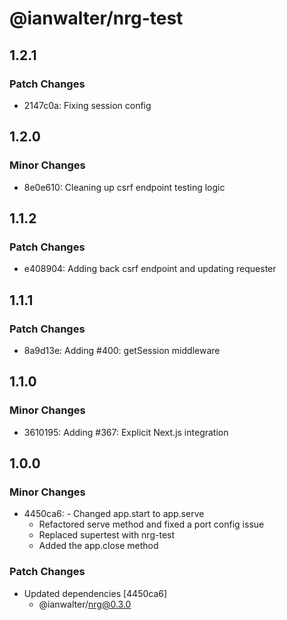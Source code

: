 # @ianwalter/nrg-test

## 1.2.1

### Patch Changes

- 2147c0a: Fixing session config

## 1.2.0

### Minor Changes

- 8e0e610: Cleaning up csrf endpoint testing logic

## 1.1.2

### Patch Changes

- e408904: Adding back csrf endpoint and updating requester

## 1.1.1

### Patch Changes

- 8a9d13e: Adding #400: getSession middleware

## 1.1.0

### Minor Changes

- 3610195: Adding #367: Explicit Next.js integration

## 1.0.0

### Minor Changes

- 4450ca6: - Changed app.start to app.serve
  - Refactored serve method and fixed a port config issue
  - Replaced supertest with nrg-test
  - Added the app.close method

### Patch Changes

- Updated dependencies [4450ca6]
  - @ianwalter/nrg@0.3.0

